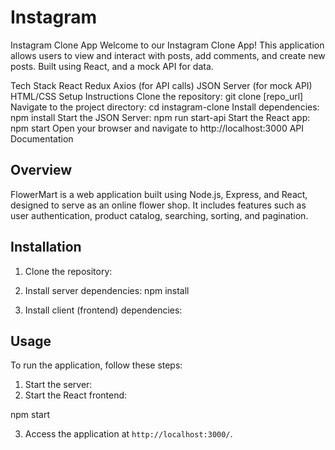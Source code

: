 # Instagram
Instagram Clone App
Welcome to our Instagram Clone App! This application allows users to view and interact with posts, add comments, and create new posts. Built using React, and a mock API for data.

Tech Stack
React
Redux
Axios (for API calls)
JSON Server (for mock API)
HTML/CSS
Setup Instructions
Clone the repository: git clone [repo_url]
Navigate to the project directory: cd instagram-clone
Install dependencies: npm install
Start the JSON Server: npm run start-api
Start the React app: npm start
Open your browser and navigate to http://localhost:3000
API Documentation
## Overview

FlowerMart is a web application built using Node.js, Express, and React, designed to serve as an online flower shop. It includes features such as user authentication, product catalog, searching, sorting, and pagination.

## Installation

1. Clone the repository:

2. Install server dependencies:
npm install
3. Install client (frontend) dependencies:

## Usage

To run the application, follow these steps:

1. Start the server:
2. Start the React frontend:

npm start

3. Access the application at `http://localhost:3000/`.
